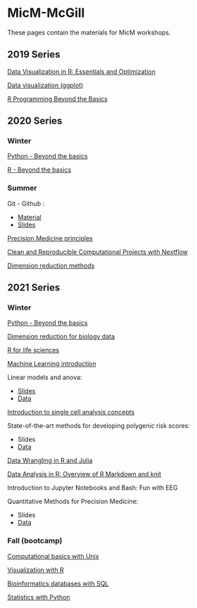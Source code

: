 # MicM-McGill


These pages contain the materials for MicM workshops.


## 2019 Series

[Data Visualization in R: Essentials and Optimization](https://github.com/McGill-MiCM/MICM_workshops)

[Data visualization (ggplot)](https://github.com/McGill-MiCM/Data-Visualization-Workshop)

[R Programming Beyond the Basics](https://github.com/McGill-MiCM/MiCM)

## 2020 Series 
### Winter

[Python - Beyond the basics](https://github.com/McGill-MiCM/2020-Winter-Workshop-Series/blob/master/2020-02_MiCM_PythonWorkshop.pdf)

[R - Beyond the basics](https://github.com/McGill-MiCM/R-Beyong-the-Basics/blob/master/README.md)

### Summer
Git - Github :
- [Material](https://github.com/McGill-MiCM/2020-series-summer/blob/main/2020-06-03%20MiCM%20Workshop%20Git%20and%20Github%20Materials(1).pdf)
- [Slides](https://github.com/McGill-MiCM/2020-series-summer/blob/main/2020-06-03%20MiCM%20Workshop%20Git%20and%20Github%20Slides(1).pdf)

[Precision Medicine principles](https://github.com/McGill-MiCM/2020-series-summer/blob/main/PrecisionMedicinePrinciples.zip)

[Clean and Reproducible Computational Projects with Nextflow](https://github.com/McGill-MiCM/2020-series-summer/blob/main/Computational%20Workflows.pdf)

[Dimension reduction methods](https://github.com/McGill-MiCM/2020-series-summer/blob/main/202006_dimension_reduction_workshop.pptx.pdf)

## 2021 Series
### Winter

[Python - Beyond the basics](https://github.com/McGill-MiCM/2021-winter/blob/main/2020-02_MiCM_PythonWorkshop.pdf)

[Dimension reduction for biology data](https://github.com/McGill-MiCM/2021-winter/blob/main/Dimension%20reduction%20for%20biology%20data.pdf)

[R for life sciences](https://github.com/McGill-MiCM/2021-winter/blob/main/R%20for%20Life%20sciences.pptx.pdf)

[Machine Learning introduction](https://github.com/McGill-MiCM/MiCM-introML-W21/blob/main/README.md)

Linear models and anova:
- [Slides](https://github.com/Xiaonan19/Linear-Model-and-ANOVA)
- [Data](https://github.com/McGill-MiCM/2021-winter/blob/main/Linear%20models%20and%20anova%20data.zip)

[Introduction to single cell analysis concepts](https://github.com/McGill-MiCM/micm_singlecell/blob/master/README.md)

State-of-the-art methods for developing polygenic risk scores:
- Slides
- [Data](https://github.com/McGill-MiCM/MiCM_PRS)

[Data Wrangling in R and Julia](https://github.com/SeanNesdoly/MiCM-Data-Wrangling-Workshop)

[Data Analysis in R: Overview of R Markdown and knit](https://github.com/McGill-MiCM/2021-winter/blob/main/MiCM_workshop_Data%20Analysis%20in%20R%20Overview%20of%20R%20Markdown%20and%20knitr.pptx.pdf)

Introduction to Jupyter Notebooks and Bash: Fun with EEG

Quantitative Methods for Precision Medicine:
- Slides
- [Data](https://github.com/McGill-MiCM/2021-winter/blob/main/Cancer%20Data.zip)


### Fall (bootcamp)
[Computational basics with Unix](https://github.com/McGill-MiCM/2021-fall-bootcamp-/blob/main/MiCM_UNIXbasics_092021_final.pdf)

[Visualization with R](https://github.com/McGill-MiCM/2021-fall-bootcamp-/blob/main/Visualization_R.zip)

[Bioinformatics databases with SQL](https://github.com/McGill-MiCM/2021-fall-bootcamp-/blob/main/2021-09-MiCM_DB_SQL.pdf)

[Statistics with Python](https://github.com/abdelrahman-ayad/MiCM-StatsPython-F21/blob/main/README.md)
